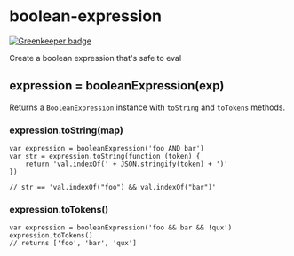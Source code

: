 # boolean-expression

[![Greenkeeper badge](https://badges.greenkeeper.io/marcbachmann/boolean-expression.svg)](https://greenkeeper.io/)

Create a boolean expression that's safe to eval

## expression = booleanExpression(exp)

Returns a `BooleanExpression` instance with `toString` and `toTokens` methods.

### expression.toString(map)

```
var expression = booleanExpression('foo AND bar')
var str = expression.toString(function (token) {
    return 'val.indexOf(' + JSON.stringify(token) + ')'
})

// str == 'val.indexOf("foo") && val.indexOf("bar")'

```


### expression.toTokens()

```
var expression = booleanExpression('foo && bar && !qux')
expression.toTokens()
// returns ['foo', 'bar', 'qux']
```
